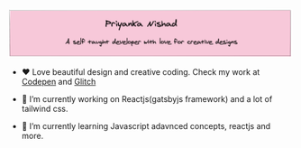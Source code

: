 
![](https://github.com/piya03/piya03/blob/master/banner.png)


- ❤️  Love beautiful design and creative coding. Check my work at [Codepen](https://codepen.io/piya50) and 
  [Glitch ](https://glitch.com/@piya03)
  
- 🔭 I’m currently working on Reactjs(gatsbyjs framework) and a lot of tailwind css.

- 🌱 I’m currently learning Javascript adavnced concepts, reactjs and more.

